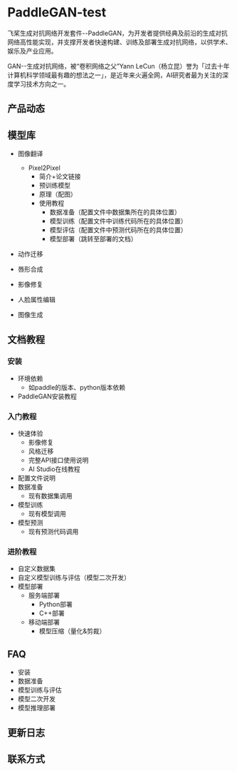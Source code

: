 # PaddleGAN-test

飞桨生成对抗网络开发套件--PaddleGAN，为开发者提供经典及前沿的生成对抗网络高性能实现，并支撑开发者快速构建、训练及部署生成对抗网络，以供学术、娱乐及产业应用。

GAN--生成对抗网络，被“卷积网络之父”Yann LeCun（杨立昆）誉为「过去十年计算机科学领域最有趣的想法之一」，是近年来火遍全网，AI研究者最为关注的深度学习技术方向之一。

## 产品动态

## 模型库
- 图像翻译
  - Pixel2Pixel
      - 简介+论文链接
      - 预训练模型
      - 原理（配图）
      - 使用教程
        - 数据准备（配置文件中数据集所在的具体位置）
        - 模型训练（配置文件中训练代码所在的具体位置）
        - 模型评估（配置文件中预测代码所在的具体位置）
        - 模型部署（跳转至部署的文档）

- 动作迁移
- 唇形合成
- 影像修复
- 人脸属性编辑
- 图像生成


## 文档教程

### 安装
- 环境依赖
  - 如paddle的版本、python版本依赖
- PaddleGAN安装教程

### 入门教程
- 快速体验
  - 影像修复
  - 风格迁移
  - 完整API接口使用说明
  - AI Studio在线教程
- 配置文件说明
- 数据准备
  - 现有数据集调用
- 模型训练
  - 现有模型调用
- 模型预测
  - 现有预测代码调用

### 进阶教程
- 自定义数据集
- 自定义模型训练与评估（模型二次开发）
- 模型部署
  - 服务端部署
    - Python部署
    - C++部署
  - 移动端部署
    - 模型压缩（量化&剪裁）


## FAQ
- 安装
- 数据准备
- 模型训练与评估
- 模型二次开发
- 模型推理部署

## 更新日志
## 联系方式
